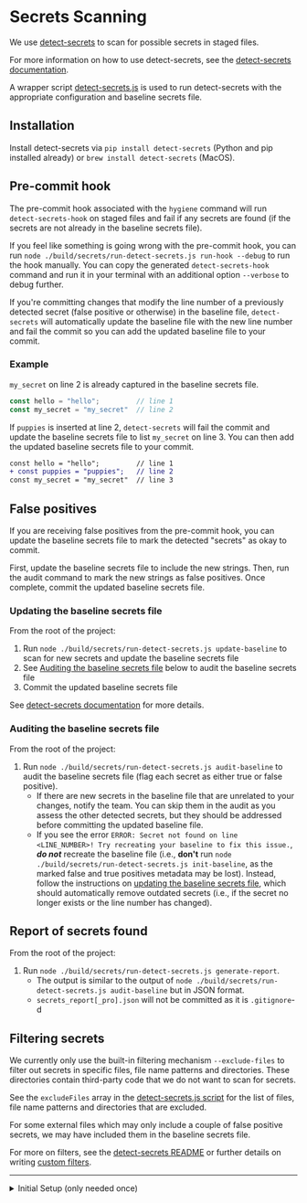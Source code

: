 # Secrets Scanning

We use [detect-secrets](https://github.com/Yelp/detect-secrets) to scan for possible secrets in staged files.

For more information on how to use detect-secrets, see the [detect-secrets documentation](https://github.com/Yelp/detect-secrets).

A wrapper script [detect-secrets.js](../detect-secrets.js) is used to run detect-secrets with the appropriate configuration and baseline secrets file.

## Installation
Install detect-secrets via `pip install detect-secrets` (Python and pip installed already) or `brew install detect-secrets` (MacOS).

## Pre-commit hook
The pre-commit hook associated with the `hygiene` command will run `detect-secrets-hook` on staged files and fail if any secrets are found (if the secrets are not already in the baseline secrets file).

If you feel like something is going wrong with the pre-commit hook, you can run `node ./build/secrets/run-detect-secrets.js run-hook --debug` to run the hook manually. You can copy the generated `detect-secrets-hook` command and run it in your terminal with an additional option `--verbose` to debug further.

If you're committing changes that modify the line number of a previously detected secret (false positive or otherwise) in the baseline file, `detect-secrets` will automatically update the baseline file with the new line number and fail the commit so you can add the updated baseline file to your commit.

### Example
`my_secret` on line 2 is already captured in the baseline secrets file.
```js
const hello = "hello";         // line 1
const my_secret = "my_secret"  // line 2
```

If `puppies` is inserted at line 2, `detect-secrets` will fail the commit and update the baseline secrets file to list `my_secret` on line 3. You can then add the updated baseline secrets file to your commit.
```diff
const hello = "hello";         // line 1
+ const puppies = "puppies";   // line 2
const my_secret = "my_secret"  // line 3
```

## False positives
If you are receiving false positives from the pre-commit hook, you can update the baseline secrets file to mark the detected "secrets" as okay to commit.

First, update the baseline secrets file to include the new strings. Then, run the audit command to mark the new strings as false positives. Once complete, commit the updated baseline secrets file.

### Updating the baseline secrets file
From the root of the project:
1. Run `node ./build/secrets/run-detect-secrets.js update-baseline` to scan for new secrets and update the baseline secrets file
2. See [Auditing the baseline secrets file](#auditing-the-baseline-secrets-file) below to audit the baseline secrets file
3. Commit the updated baseline secrets file

See [detect-secrets documentation](https://github.com/Yelp/detect-secrets/tree/master?tab=readme-ov-file#adding-new-secrets-to-baseline) for more details.

### Auditing the baseline secrets file
From the root of the project:
1. Run `node ./build/secrets/run-detect-secrets.js audit-baseline` to audit the baseline secrets file (flag each secret as either true or false positive).
    - If there are new secrets in the baseline file that are unrelated to your changes, notify the team. You can skip them in the audit as you assess the other detected secrets, but they should be addressed before committing the updated baseline file.
    - If you see the error `ERROR: Secret not found on line <LINE_NUMBER>! Try recreating your baseline to fix this issue.`, **_do not_** recreate the baseline file (i.e., **don't** run `node ./build/secrets/run-detect-secrets.js init-baseline`, as the marked false and true positives metadata may be lost). Instead, follow the instructions on [updating the baseline secrets file](#updating-the-baseline-secrets-file), which should automatically remove outdated secrets (i.e., if the secret no longer exists or the line number has changed).

## Report of secrets found
From the root of the project:
1. Run `node ./build/secrets/run-detect-secrets.js generate-report`.
    - The output is similar to the output of `node ./build/secrets/run-detect-secrets.js audit-baseline` but in JSON format.
    - `secrets_report[_pro].json` will not be committed as it is `.gitignore`-d

## Filtering secrets
We currently only use the built-in filtering mechanism `--exclude-files` to filter out secrets in specific files, file name patterns and directories. These directories contain third-party code that we do not want to scan for secrets.

See the `excludeFiles` array in the [detect-secrets.js script](../detect-secrets.js) for the list of files, file name patterns and directories that are excluded.

For some external files which may only include a couple of false positive secrets, we may have included them in the baseline secrets file.

For more on filters, see the [detect-secrets README](https://github.com/Yelp/detect-secrets/tree/master?tab=readme-ov-file#filters) or further details on writing [custom filters](https://github.com/Yelp/detect-secrets/blob/master/docs/filters.md#Using-Your-Own-Filters).

---

<details>
<summary>Initial Setup (only needed once)</summary>

It's best to refer to [detect-secrets](https://github.com/Yelp/detect-secrets) for the most up-to-date instructions, but here are the steps that were used to set up the initial baseline secrets file.

From the root of the project:
1. Run `node ./build/secrets/run-detect-secrets.js init-baseline` to generate the initial baseline secrets file
2. Run `node ./build/secrets/run-detect-secrets.js audit-baseline` to audit the baseline secrets file (flag each secret as either true or false positive)
3. Commit the baseline secrets file

</details>
